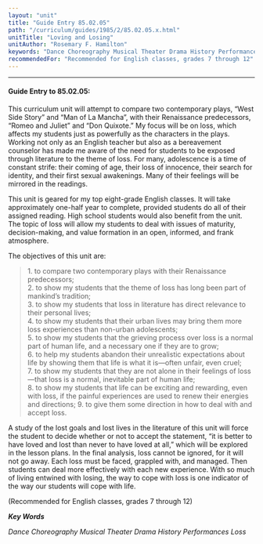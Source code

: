 ```yaml
---
layout: "unit"
title: "Guide Entry 85.02.05"
path: "/curriculum/guides/1985/2/85.02.05.x.html"
unitTitle: "Loving and Losing"
unitAuthor: "Rosemary F. Hamilton"
keywords: "Dance Choreography Musical Theater Drama History Performances Loss"
recommendedFor: "Recommended for English classes, grades 7 through 12"
---
```

<body>
<hr/>
<h4>
Guide Entry to 85.02.05:
</h4>
This curriculum unit will attempt to compare two contemporary plays, “West Side Story” and “Man of La Mancha”, with their Renaissance predecessors, “Romeo and Juliet” and “Don Quixote.” My focus will be on loss, which affects my students just as powerfully as the characters in the plays. Working not only as an English teacher but also as a bereavement counselor has made me aware of the need for students to be exposed through literature to the theme of loss. For many, adolescence is a time of constant strife: their coming of age, their loss of innocence, their search for identity, and their first sexual awakenings. Many of their feelings will be mirrored in the readings.
<p>
This unit is geared for my top eight-grade English classes. It will take approximately one-half year to complete, provided students do all of their assigned reading. High school students would also benefit from the unit. The topic of loss will allow my students to deal with issues of maturity, decision-making, and value formation in an open, informed, and frank atmosphere.
</p>
<p>
The objectives of this unit are:
</p>
<blockquote>
<dl>
<dt>
1. to compare two contemporary plays with their Renaissance predecessors;
<dt>
2. to show my students that the theme of loss has long been part of mankind’s tradition;
<dt>
3. to show my students that loss in literature has direct relevance to their personal lives;
<dt>
4. to show my students that their urban lives may bring them more loss experiences than non-urban adolescents;
<dt>
5. to show my students that the grieving process over loss is a normal part of human life, and a necessary one if they are to grow;
<dt>
6. to help my students abandon their unrealistic expectations about life by showing them that life is what it is—often unfair, even cruel;
<dt>
7. to show my students that they are not alone in their feelings of loss—that loss is a normal, inevitable part of human life;
<dt>
8. to show my students that life can be exciting and rewarding, even with loss, if the painful experiences are used to renew their energies and directions; 9. to give them some direction in how to deal with and accept loss.
</dt>
</dt>
</dt>
</dt>
</dt>
</dt>
</dt>
</dt>
</dl>
</blockquote>
A study of the lost goals and lost lives in the literature of this unit will force the student to decide whether or not to accept the statement, “it is better to have loved and lost than never to have loved at all,” which will be explored in the lesson plans. In the final analysis, loss cannot be ignored, for it will not go away. Each loss must be faced, grappled with, and managed. Then students can deal more effectively with each new experience. With so much of living entwined with losing, the way to cope with loss is one indicator of the way our students will cope with life.
<p>
(Recommended for English classes, grades 7 through 12)
</p>
<p>
<b>
<i>
Key Words
</i>
</b>
<br/>
</p>
<p>
<i>
Dance Choreography Musical Theater Drama History Performances Loss
</i>
</p>
</body>